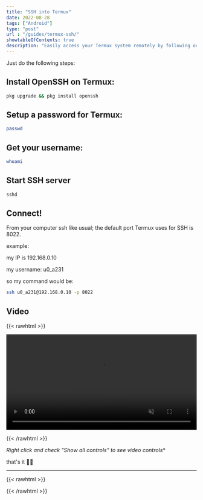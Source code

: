 ```yaml
---
title: "SSH into Termux"
date: 2022-08-28
tags: ["Android"]
type: "post"
url : "/guides/termux-ssh/"
showtableOfContents: true
description: "Easily access your Termux system remotely by following our step-by-step guide to SSH into Termux. Start managing your system anytime, anywhere!"
---
```


Just do the following steps: 

## Install OpenSSH on Termux: 

```bash
pkg upgrade && pkg install openssh
```
## Setup a password for Termux:

```bash
passwd
```
## Get your username: 

```bash
whoami
```

## Start SSH server

```bash
sshd
```
## Connect!

From your computer ssh like usual; the default port Termux uses for SSH is 8022.

example:

my IP is 192.168.0.10

my username: u0_a231

so my command would be: 

```bash
ssh u0_a231@192.168.0.10 -p 8022
```

## Video

{{< rawhtml >}} 

<video width=100% muted autoplay loop>
    <source src="https://github.com/mansoorbarri/website/blob/main/images/termux-ssh/main.m4v?raw=true" type="video/webm">
        your browser doesn't support video tag.
</video>

{{< /rawhtml >}}

*Right click and check "Show all controls" to see video controls**

that's it ✌🏽

-------------------------------------------------------------
{{< rawhtml >}} 
 
{{< /rawhtml >}}